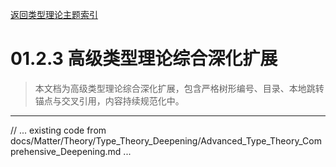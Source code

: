 [返回类型理论主题索引](./README.md)

# 01.2.3 高级类型理论综合深化扩展

> 本文档为高级类型理论综合深化扩展，包含严格树形编号、目录、本地跳转锚点与交叉引用，内容持续规范化中。

---

// ... existing code from docs/Matter/Theory/Type_Theory_Deepening/Advanced_Type_Theory_Comprehensive_Deepening.md ...
